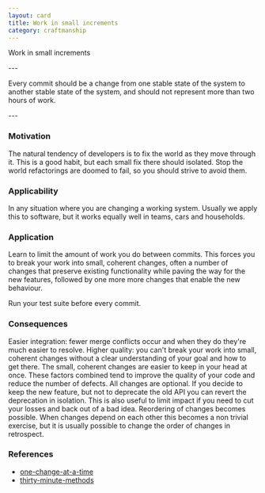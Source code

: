 ```yaml
---
layout: card
title: Work in small increments
category: craftmanship
---
```

<p>Work in small increments</p>
---
<p>Every commit should be a change from one stable state of the system to another stable state of the system, and should not represent more than two hours of work.</p>
---

### Motivation

The natural tendency of developers is to fix the world as they move through it. This is a good habit, but each small fix there should isolated. Stop the world refactorings are doomed to fail, so you should strive to avoid them.

### Applicability

In any situation where you are changing a working system. Usually we apply this to software, but it works equally well in teams, cars and households.

### Application

Learn to limit the amount of work you do between commits. This forces you to break your work into small, coherent changes, often a number of changes that preserve existing functionality while paving the way for the new features, followed by one more more changes that enable the new behaviour.

Run your test suite before every commit.

### Consequences

Easier integration: fewer merge conflicts occur and when they do they're much easier to resolve.
Higher quality: you can't break your work into small, coherent changes without a clear understanding of your goal and how to get there. The small, coherent changes are easier to keep in your head at once. These factors combined tend to improve the quality of your code and reduce the number of defects.
All changes are optional. If you decide to keep the new feature, but not to deprecate the old API you can revert the deprecation in isolation. This is also useful to limit impact if you need to cut your losses and back out of a bad idea.
Reordering of changes becomes possible. When changes depend on each other this becomes a non trivial exercise, but it is usually possible to change the order of changes in retrospect.

### References

* [one-change-at-a-time](one-change-at-a-time)
* [thirty-minute-methods](thirty-minute-methods)

